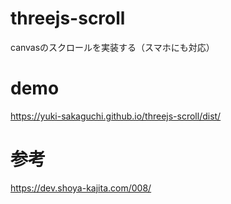 # threejs-scroll
canvasのスクロールを実装する（スマホにも対応）

# demo
https://yuki-sakaguchi.github.io/threejs-scroll/dist/

# 参考　
https://dev.shoya-kajita.com/008/
